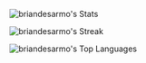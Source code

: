 ![briandesarmo's Stats](https://github-readme-stats.vercel.app/api?username=briandesarmo&theme=default&show_icons=true&hide_border=true&count_private=true&theme=transparent)

![briandesarmo's Streak](https://github-readme-streak-stats.herokuapp.com/?user=briandesarmo&theme=default&hide_border=true)

![briandesarmo's Top Languages](https://github-readme-stats.vercel.app/api/top-langs/?username=briandesarmo&theme=default&show_icons=true&hide_border=true&layout=compact)

